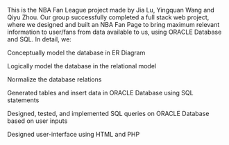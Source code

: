 This is the NBA Fan League project made by Jia Lu, Yingquan Wang and Qiyu Zhou.
Our group successfully completed a full stack web project, where we designed and built an NBA Fan Page to bring maximum relevant information to user/fans from data available to us, using ORACLE Database and SQL. In detail, we:  

Conceptually model the database in ER Diagram 

Logically model the database in the relational model 

Normalize the database relations 

Generated tables and insert data in ORACLE Database using SQL statements 

Designed, tested, and implemented SQL queries on ORACLE Database based on user inputs 

Designed user-interface using HTML and PHP 